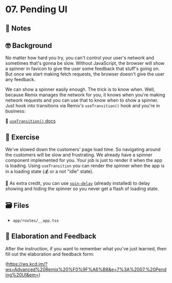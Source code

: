 # 07. Pending UI

## 📝 Notes

## 🤓 Background

No matter how hard you try, you can't control your user's network and sometimes that's gonna be slow. Without JavaScript, the browser will show a spinner in favicon to give the user some feedback that stuff's going on. But once we start making fetch requests, the browser doesn't give the user any feedback.

We can show a spinner easily enough. The trick is to know when. Well, because Remix manages the network for you, it knows when you're making network requests and you can use that to know when to show a spinner. Just hook into transitions via Remix's `useTransition()` hook and you're in business:

📜 [`useTransition()` docs](https://remix.run/docs/en/v1/api/remix#usetransition)

## 💪 Exercise

We've slowed down the customers' page load time. So navigating around the customers will be slow and frustrating. We already have a spinner component implemented for you. Your job is just to render it when the app is loading. Using `useTransition` you can render the spinner when the app is in a loading state (💰 or a not "idle" state).

💯 As extra credit, you can use [`spin-delay`](https://npm.im/spin-delay) (already installed) to delay showing and hiding the spinner so you never get a flash of loading state.

## 🗃 Files

- `app/routes/__app.tsx`

## 🦉 Elaboration and Feedback

After the instruction, if you want to remember what you've just learned, then
fill out the elaboration and feedback form:

(https://ws.kcd.im/?ws=Advanced%20Remix%20%F0%9F%A6%B8&e=7%3A%2007.%20Pending%20UI&em=)
